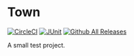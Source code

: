 # Town

[![CircleCI](https://img.shields.io/circleci/project/github/RedSparr0w/node-csgo-parser.svg?style=plastic)](https://circleci.com/gh/shuripa/Town/tree/master)
[![JUnit](https://img.shields.io/badge/JUnit-4.12-orange.svg)](https://mvnrepository.com/artifact/junit/junit/4.12)
[![Github All Releases](https://img.shields.io/github/downloads/atom/atom/total.svg?style=plastic)](https://github.com/shuripa/Town/Town.jar)


A small tеst project.
